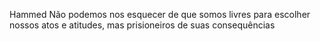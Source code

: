 Hammed
Não podemos nos esquecer de que somos livres para escolher nossos atos e atitudes, mas prisioneiros de suas consequências
